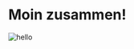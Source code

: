 # Moin zusammen! 

![hello](https://user-images.githubusercontent.com/132828562/236851350-b73ae777-0acd-474f-84a0-9a0180b6795a.jpg)
